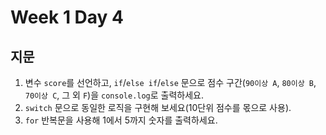 # Week 1 Day 4

## 지문

1. 변수 `score`를 선언하고, `if`/`else if`/`else` 문으로 점수 구간(`90이상 A`, `80이상 B`, `70이상 C`, 그 외 `F`)을 `console.log`로 출력하세요.  
2. `switch` 문으로 동일한 로직을 구현해 보세요(10단위 점수를 몫으로 사용).  
3. `for` 반복문을 사용해 1에서 5까지 숫자를 출력하세요.
